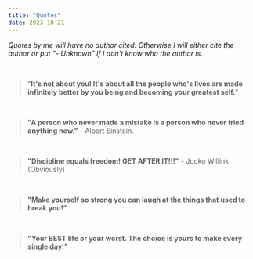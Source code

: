 ```yaml
---
title: "Quotes"
date: 2023-10-21
---
```


*Quotes by me will have no author cited. Otherwise I will either cite the author or put "- Unknown" if I don't know who the author is.*

&nbsp;

> "**It's not about you! It's about all the people who's lives are made infinitely better by you being and becoming your greatest self.**"


&nbsp;

> **"A person who never made a mistake is a person who never tried anything new."** - Albert Einstein.

&nbsp;

> **"Discipline equals freedom! GET AFTER IT!!!"** - Jocko Willink (Obviously)

&nbsp;

> **"Make yourself so strong you can laugh at the things that used to break you!"**

&nbsp;

> **"Your BEST life or your worst. The choice is yours to make every single day!"**

&nbsp;


